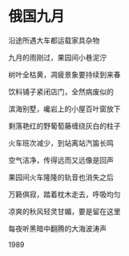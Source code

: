    

# 俄国九月

沿途所遇大车都运载家具杂物

九月的雨刚过，果园间小巷泥泞

树叶全枯黄，凋疲景象要持续到来春

饮料铺子紧闭店门，全然病废似的

滨海别墅，巉岩上的小屋百叶窗放下

剩落艳红的野葡萄藤缠绕灰白的柱子

  

火车班次减少，到站离站汽笛长鸣

空气洁净，传得远而又远像是回声

果园间火车隆隆的轨音也消失之后

万籁俱寂，踏着枕木走去，呼吸均匀

凉爽的秋风轻灵甘媚，要是留在这里

每夜听黑暗中翻腾的大海波涛声

1989
